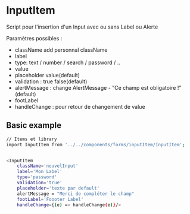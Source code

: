 # InputItem

Script pour l'insertion d'un Input avec ou sans Label ou Alerte

Paramètres possibles :

- className add personnal className
- label
- type: text / number / search / password / ..
- value
- placeholder value(default)
- validation : true false(default)
- alertMessage : change AlertMessage - "Ce champ est obligatoire !"(default)
- footLabel
- handleChange : pour retour de changement de value

## Basic example

```sh
// Items et library
import InputItem from '../../components/forms/inputItem/InputItem';
```

```sh

```

```sh
<InputItem
    className='nouvelInput'
    label='Mon Label'
    type='password'
    validation='true'
    placeholder='texte par default'
    alertMessage = "Merci de compléter le champ"
    footLabel='Foooter Label'
    handleChange={(e) => handleChange(e)}/>
```
